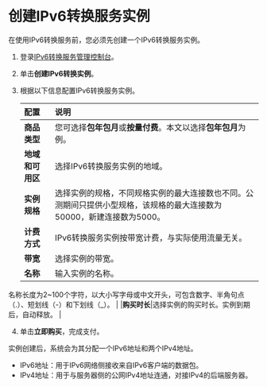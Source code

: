 # 创建IPv6转换服务实例

在使用IPv6转换服务前，您必须先创建一个IPv6转换服务实例。

1.  登录[IPv6转换服务管理控制台](https://ipv6trans.console.aliyun.com/instances/cn-hangzhou)。

2.  单击**创建IPv6转换实例**。

3.  根据以下信息配置IPv6转换服务实例。

    |配置|说明|
    |:-|:-|
    |**商品类型**|您可选择**包年包月**或**按量付费**。本文以选择**包年包月**为例。 |
    |**地域和可用区**|选择IPv6转换服务实例的地域。|
    |**实例规格**|选择实例的规格，不同规格实例的最大连接数也不同。公测期间只提供小型规格，该规格的最大连接数为50000，新建连接数为5000。 |
    |**计费方式**|IPv6转换服务实例按带宽计费，与实际使用流量无关。|
    |**带宽**|选择实例的带宽。|
    |**名称**|输入实例的名称。

名称长度为2~100个字符，以大小写字母或中文开头，可包含数字、半角句点（.）、短划线（-）和下划线（\_）。 |
    |**购买时长**|选择实例的购买时长。实例到期后，自动释放。 |

4.  单击**立即购买**，完成支付。


实例创建后，系统会为其分配一个IPv6地址和两个IPv4地址。

-   IPv6地址：用于IPv6网络侧接收来自IPv6客户端的数据包。
-   IPv4地址：用于与服务器侧的公网IPv4地址连通，对接IPv4的后端服务器。

